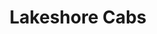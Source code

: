 ---
title: "Lakeshore Cabs"
address: "Lakeshore Holiday Village Burgage Blessington Co. Wicklow Co. Wicklow"
tel: "(045)865800"
county: "Wicklow"
category: "Taxi Services"
type: "Content"
lat: "53.1616"
lng: "-6.53531"
---